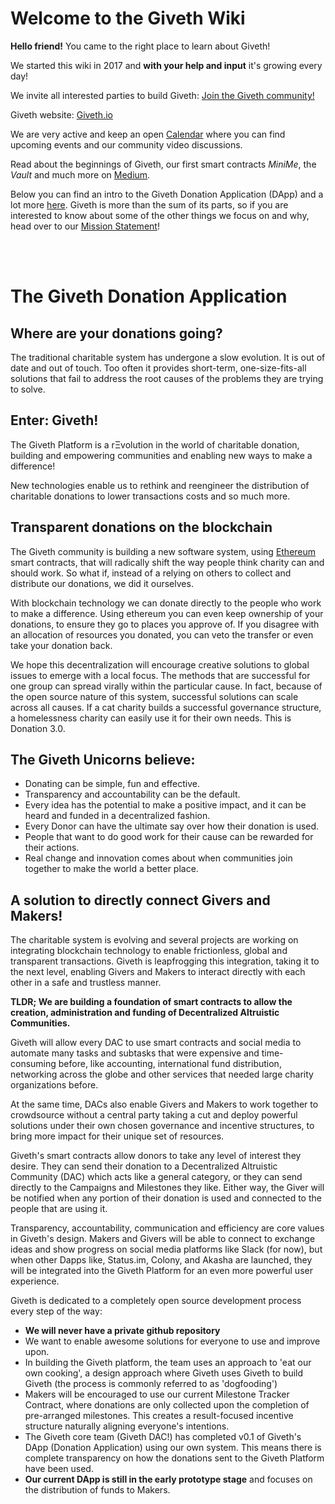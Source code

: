 # Welcome to the Giveth Wiki

**Hello friend!** You came to the right place to learn about Giveth!

We started this wiki in 2017 and **with your help and input** it's growing every day!

We invite all interested parties to build Giveth: [Join the Giveth community!](http://join.giveth.io)

Giveth website: [Giveth.io](http://giveth.io)

We are very active and keep an open [Calendar](../dac/calendar/) where you can find upcoming events and our community video discussions.

Read about the beginnings of Giveth, our first smart contracts *MiniMe*, the *Vault* and much more on [Medium](https://medium.com/giveth).

Below you can find an intro to the Giveth Donation Application (DApp) and a lot more [here](https://wiki.giveth.io/documentation/DApp/alpha/). 
Giveth is more than the sum of its parts, so if you are interested to know about some of the other things we focus on and why, head over to our [Mission Statement](https://wiki.giveth.io/dac/mission/)!

<br><br>


# The Giveth Donation Application

## Where are your donations going?

The traditional charitable system has undergone a slow evolution. It is out of date and out of touch. Too often it provides short-term, one-size-fits-all solutions that fail to address the root causes of the problems they are trying to solve.

## Enter: Giveth!

The Giveth Platform is a rΞvolution in the world of charitable donation, building and empowering communities and enabling new ways to make a difference!

New technologies enable us to rethink and reengineer the distribution of charitable donations to lower transactions costs and so much more.

## Transparent donations on the blockchain

The Giveth community is building a new software system, using [Ethereum](https://www.ethereum.org/) smart contracts, that will radically shift the way people think charity can and should work. So what if, instead of a relying on others to collect and distribute our donations, we did it ourselves.

With blockchain technology we can donate directly to the people who work to make a difference. Using ethereum you can even keep ownership of your donations, to ensure they go to places you approve of. If you disagree with an allocation of resources you donated, you can veto the transfer or even take your donation back.

We hope this decentralization will encourage creative solutions to global issues to emerge with a local focus. The methods that are successful for one group can spread virally within the particular cause. In fact, because of the open source nature of this system, successful solutions can scale across all causes. If a cat charity builds a successful governance structure, a homelessness charity can easily use it for their own needs. This is Donation 3.0.

## The Giveth Unicorns believe:

* Donating can be simple, fun and effective.
* Transparency and accountability can be the default.
* Every idea has the potential to make a positive impact, and it can be heard and funded in a decentralized fashion.
* Every Donor can have the ultimate say over how their donation is used.
* People that want to do good work for their cause can be rewarded for their actions.
* Real change and innovation comes about when communities join together to make the world a better place.

##  A solution to directly connect Givers and Makers!

The charitable system is evolving and several projects are working on integrating blockchain technology to enable frictionless, global and transparent transactions. Giveth is leapfrogging this integration, taking it to the next level, enabling Givers and Makers to interact directly with each other in a safe and trustless manner.

**TLDR; We are building a foundation of smart contracts to allow the creation, administration and funding of Decentralized Altruistic Communities.**

Giveth will allow every DAC to use smart contracts and social media to automate many tasks and subtasks that were expensive and time-consuming before, like accounting, international fund distribution, networking across the globe and other services that needed large charity organizations before.

At the same time, DACs also enable Givers and Makers to work together to crowdsource without a central party taking a cut and deploy powerful solutions under their own chosen governance and incentive structures, to bring more impact for their unique set of resources.

Giveth's smart contracts allow donors to take any level of interest they desire. They can send their donation to a Decentralized Altruistic Community (DAC) which acts like a general category, or they can send directly to the Campaigns and Milestones they like. Either way, the Giver will be notified when any portion of their donation is used and connected to the people that are using it.

Transparency, accountability, communication and efficiency are core values in Giveth's design. Makers and Givers will be able to connect to exchange ideas and show progress on social media platforms like Slack (for now), but when other Dapps like, Status.im, Colony, and Akasha are launched, they will be integrated into the Giveth Platform for an even more powerful user experience.

Giveth is dedicated to a completely open source development process every step of the way:

* **We will never have a private github repository**
* We want to enable awesome solutions for everyone to use and improve upon.
* In building the Giveth platform, the team uses an approach to 'eat our own cooking', a design approach where Giveth uses Giveth to build Giveth (the process is commonly referred to as 'dogfooding')
* Makers will be encouraged to use our current Milestone Tracker Contract, where donations are only collected upon the completion of pre-arranged milestones. This creates a result-focused incentive structure naturally aligning everyone's intentions.
* The Giveth core team (Giveth DAC!) has completed v0.1 of Giveth's DApp (Donation Application) using our own system. This means there is complete transparency on how the donations sent to the Giveth Platform have been used.
* **Our current DApp is still in the early prototype stage** and focuses on the distribution of funds to Makers.<!-- The Dapp is currently in alpha testing, have a look here: [Giveth Donation Application](https://mvp.giveth.io)-->
